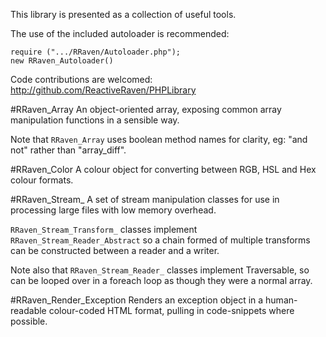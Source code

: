 This library is presented as a collection of useful tools.


The use of the included autoloader is recommended:

    require (".../RRaven/Autoloader.php");
    new RRaven_Autoloader()


Code contributions are welcomed:
http://github.com/ReactiveRaven/PHPLibrary

#RRaven\_Array
An object-oriented array, exposing common array manipulation functions in a sensible way.

Note that `RRaven_Array` uses boolean method names for clarity, eg: "and not" rather than "array_diff".

#RRaven\_Color
A colour object for converting between RGB, HSL and Hex colour formats.

#RRaven\_Stream\_
A set of stream manipulation classes for use in processing large files with low memory overhead.

`RRaven_Stream_Transform_` classes implement `RRaven_Stream_Reader_Abstract` so a chain formed of multiple transforms 
can be constructed between a reader and a writer.

Note also that `RRaven_Stream_Reader_` classes implement Traversable, so can be looped over in a foreach loop as 
though they were a normal array.

#RRaven\_Render\_Exception
Renders an exception object in a human-readable colour-coded HTML format, pulling in code-snippets where possible.